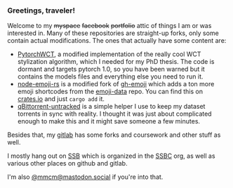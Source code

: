 ### Greetings, traveler!

Welcome to my ~~myspace~~ ~~facebook~~ ~~portfolio~~ attic of things I am or was interested in. Many of these repositories are straight-up forks, only some contain actual modifications. The ones that actually have some content are:

* [PytorchWCT](https://github.com/black-puppydog/PytorchWCT/), a modified implementation of the really cool WCT stylization algorithm, which I needed for my PhD thesis. The code is dormant and targets pytorch 1.0, so you have been warned but it contains the models files and everything else you need to run it.
* [node-emoji-rs](https://github.com/black-puppydog/node-emoji-rs) is a modified fork of [gh-emoji](https://github.com/kornelski/gh-emoji) which adds a ton more emoji shortcodes from the [emoji-data](https://github.com/iamcal/emoji-data) repo. You can find this on [crates.io](https://crates.io/crates/node-emoji) and just `cargo add` it.
* [qBittorrent-untracked](https://github.com/black-puppydog/qbittorrent-untracked) is a simple helper I use to keep my dataset torrents in sync with reality. I thought it was just about complicated enough to make this and it might save someone a few minutes.

Besides that, my [gitlab](gitlab.com/dwynen) has some forks and coursework and other stuff as well.

I mostly hang out on [SSB](https://scuttlebutt.nz) which is organized in the [SSBC](https://github.com/ssbc/) org, as well as various other places on github and gitlab. 

I'm also [@mmcm@mastodon.social](https://mastodon.social/@mmcm) if you're into that.

<!--
**black-puppydog/black-puppydog** is a ✨ _special_ ✨ repository because its `README.md` (this file) appears on your GitHub profile.

Here are some ideas to get you started:

- 🔭 I’m currently working on ...
- 🌱 I’m currently learning ...
- 👯 I’m looking to collaborate on ...
- 🤔 I’m looking for help with ...
- 💬 Ask me about ...
- 📫 How to reach me: ...
- 😄 Pronouns: ...
- ⚡ Fun fact: ...
-->
